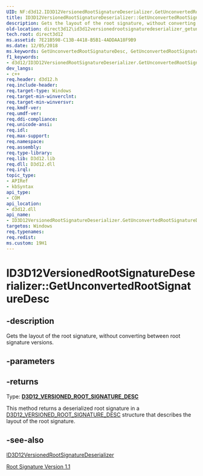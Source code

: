 ```yaml
---
UID: NF:d3d12.ID3D12VersionedRootSignatureDeserializer.GetUnconvertedRootSignatureDesc
title: ID3D12VersionedRootSignatureDeserializer::GetUnconvertedRootSignatureDesc (d3d12.h)
description: Gets the layout of the root signature, without converting between root signature versions.
old-location: direct3d12\id3d12versionedrootsignaturedeserializer_getunconvertedrootsignaturedesc.htm
tech.root: direct3d12
ms.assetid: 7E21B598-C13B-4418-B5B1-4ADDAA18F9B9
ms.date: 12/05/2018
ms.keywords: GetUnconvertedRootSignatureDesc, GetUnconvertedRootSignatureDesc method, GetUnconvertedRootSignatureDesc method,ID3D12VersionedRootSignatureDeserializer interface, ID3D12VersionedRootSignatureDeserializer interface,GetUnconvertedRootSignatureDesc method, ID3D12VersionedRootSignatureDeserializer.GetUnconvertedRootSignatureDesc, ID3D12VersionedRootSignatureDeserializer::GetUnconvertedRootSignatureDesc, d3d12/ID3D12VersionedRootSignatureDeserializer::GetUnconvertedRootSignatureDesc, direct3d12.id3d12versionedrootsignaturedeserializer_getunconvertedrootsignaturedesc
f1_keywords:
- d3d12/ID3D12VersionedRootSignatureDeserializer.GetUnconvertedRootSignatureDesc
dev_langs:
- c++
req.header: d3d12.h
req.include-header: 
req.target-type: Windows
req.target-min-winverclnt: 
req.target-min-winversvr: 
req.kmdf-ver: 
req.umdf-ver: 
req.ddi-compliance: 
req.unicode-ansi: 
req.idl: 
req.max-support: 
req.namespace: 
req.assembly: 
req.type-library: 
req.lib: D3d12.lib
req.dll: D3d12.dll
req.irql: 
topic_type:
- APIRef
- kbSyntax
api_type:
- COM
api_location:
- d3d12.dll
api_name:
- ID3D12VersionedRootSignatureDeserializer.GetUnconvertedRootSignatureDesc
targetos: Windows
req.typenames: 
req.redist: 
ms.custom: 19H1
---
```


# ID3D12VersionedRootSignatureDeserializer::GetUnconvertedRootSignatureDesc


## -description


Gets the layout of the root signature, without converting between root signature versions.
        


## -parameters






## -returns



Type: <b><a href="https://docs.microsoft.com/windows/desktop/api/d3d12/ns-d3d12-d3d12_versioned_root_signature_desc">D3D12_VERSIONED_ROOT_SIGNATURE_DESC</a></b>

This method returns a deserialized root signature in a <a href="https://docs.microsoft.com/windows/desktop/api/d3d12/ns-d3d12-d3d12_versioned_root_signature_desc">D3D12_VERSIONED_ROOT_SIGNATURE_DESC</a> structure that describes the layout of the root signature.




## -see-also




<a href="https://docs.microsoft.com/windows/desktop/api/d3d12/nn-d3d12-id3d12versionedrootsignaturedeserializer">ID3D12VersionedRootSignatureDeserializer</a>



<a href="https://docs.microsoft.com/windows/desktop/direct3d12/root-signature-version-1-1">Root Signature Version 1.1</a>
 

 


